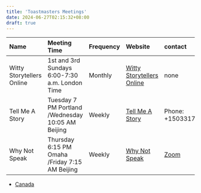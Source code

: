```yaml
---
title: 'Toastmasters Meetings'
date: 2024-06-27T02:15:32+08:00
draft: true
---
```


| Name    | Meeting Time                                      | Frequency |Website | contact |
| :-------- |:--------------------------------------------------| :------ | :------- | :------ |
| Witty Storytellers Online  | 1st and 3rd Sundays 6:00-7:30 a.m. London Time    | Monthly|[Witty Storytellers Online](https://www.toastmasters.org/Find-a-Club/05618837-witty-storytellers-online) |none| 
| Tell Me A Story | Tuesday 7 PM Portland /Wednesday 10:05 AM Beijing | Weekly |[Tell Me A Story](https://6869.toastmastersclubs.org/directions.html) |Phone: +15033170322 |
| Why Not Speak  | Thursday 6:15 PM Omaha /Friday 7:15 AM Beijing    |Weekly |[Why Not Speak](https://3222923.toastmastersclubs.org/)| [Zoom](https://bit.ly/YNotSpeak)|


 - [Canada](https://www.toastmasters.org/Find-a-Club/00009307)



